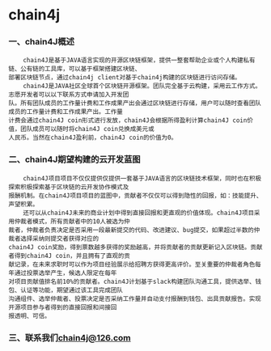 # chain4j
### 一、chain4J概述<br />
        chain4J是基于JAVA语言实现的开源区块链框架，提供一整套帮助企业或个人构建私有链、公有链的工具库，可以基于框架搭建区块链、
    部署区块链节点，通过chain4j client对基于chain4j构建的区块链进行访问存储。
        chain4J是JAVA社区全球首个区块链开源框架。团队完全基于云构建，采用云工作方式。志愿开发者可以以下联系方式申请加入开发团
    队。所有团队成员的工作量计费和工作成果产出会通过区块链进行存储，用户可以随时查看团队成员的工作量计费和工作成果产出。工作量
    计费会通过chain4J coin形式进行发放，chain4J会根据所得盈利计算chain4J coin价值，团队成员可以随时将chain4J coin兑换成美元或
    人民币。当然在chain4J盈利前，chain4J coin的价值为0。

### 二、chain4J期望构建的云开发蓝图<br />
        chain4J项目项目不仅仅提供仅提供一套基于JAVA语言的区块链技术框架，同时也在积极探索积极探索基于区块链的云开发协作模式及
    报酬机制。在chain4J项目项目的蓝图中，贡献者不仅仅可以得到隐性的回报，如：技能提升、声望积累。
        还可以从chain4J未来的商业计划中得到直接回报和更直观的价值体现。chain4J项目采用仲裁者模式，所有贡献者中的10人被选为仲
    裁者，仲裁者负责决定是否采用一段最新提交的代码、改进建议、bug提交，如果超过半数的仲裁者选择采纳则提交者获得对应的
    chain4J coin奖励，得到票数越多获得的奖励越高，并将贡献者的贡献更新记入区块链。贡献者得到chain4J coin，并且拥有了直观的贡
    献记录，在未来求职时可以作为项目经验展示给招聘方获得更高评价。至关重要的仲裁者角色每年通过投票选举产生，候选人限定在每年
    对项目贡献值排名前10%的贡献者。chain4J计划基于slack构建团队沟通工具，提供选举、钱包、认证等功能，期望通过该工具完成团队
    沟通组件、选举仲裁者、投票决定是否采纳工作量并自动支付报酬到钱包、出具贡献报告。实现开源项目参与者得到的直接回报和间接回
    报透明、可信。

### 三、联系我们<chain4j@126.com>


